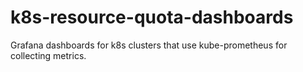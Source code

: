 # k8s-resource-quota-dashboards
Grafana dashboards for k8s clusters that use kube-prometheus for collecting metrics.
